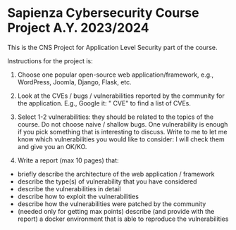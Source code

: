# Sapienza Cybersecurity Course Project A.Y. 2023/2024

This is the CNS Project for Application Level Security part of the course.

Instructions for the project is:

1) Choose one popular open-source web application/framework, e.g., WordPress, Joomla, Django, Flask, etc.

2) Look at the CVEs / bugs / vulnerabilities reported by the community for the application. E.g., Google it: "<application> CVE" to find a list of CVEs.

3) Select 1-2 vulnerabilities: they should be related to the topics of the course. Do not choose naive / shallow bugs. One vulnerability is enough if you pick something that is interesting to discuss. Write to me to let me know which vulnerabilities you would like to consider: I will check them and give you an OK/KO.

4) Write a report (max 10 pages) that:
- briefly describe the architecture of the web application / framework
- describe the type(s) of vulnerability that you have considered
- describe the vulnerabilities in detail
- describe how to exploit the vulnerabilities 
- describe how the vulnerabilities were patched by the community
- (needed only for getting max points) describe (and provide with the report) a docker environment that is able to reproduce the vulnerabilities 
